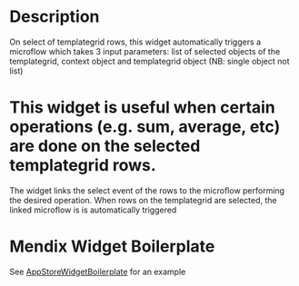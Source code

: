 # Description
On select of templategrid rows, this widget automatically triggers a microflow which takes 3 input parameters: list of selected objects of the templategrid, context object and templategrid object (NB: single object not list)

# This widget is useful when certain operations (e.g. sum, average, etc) are done on the selected templategrid rows.
The widget links the select event of the rows to the microflow performing the desired operation.
When rows on the templategrid are selected, the linked microflow is is automatically triggered  

# Mendix Widget Boilerplate

See [AppStoreWidgetBoilerplate](https://github.com/mendix/AppStoreWidgetBoilerplate/) for an example
